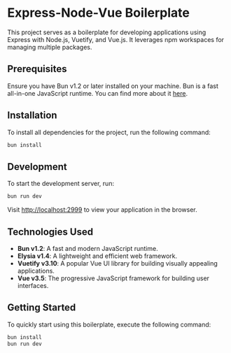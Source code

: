 # Express-Node-Vue Boilerplate

This project serves as a boilerplate for developing applications using Express with Node.js, Vuetify, and Vue.js. It leverages npm workspaces for managing multiple packages.

## Prerequisites

Ensure you have Bun v1.2 or later installed on your machine. Bun is a fast all-in-one JavaScript runtime. You can find more about it [here](https://bun.sh).

## Installation

To install all dependencies for the project, run the following command:

```bash
bun install
```

## Development

To start the development server, run:

```bash
bun run dev
```

Visit [http://localhost:2999](http://localhost:2999) to view your application in the browser.

## Technologies Used

- **Bun v1.2**: A fast and modern JavaScript runtime.
- **Elysia v1.4**: A lightweight and efficient web framework.
- **Vuetify v3.10**: A popular Vue UI library for building visually appealing applications.
- **Vue v3.5**: The progressive JavaScript framework for building user interfaces.

## Getting Started

To quickly start using this boilerplate, execute the following command:

```bash
bun install
bun run dev
```
